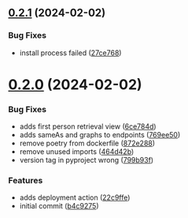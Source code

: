 ## [0.2.1](https://github.com/acdh-oeaw/semantic-kraus-api/compare/v0.2.0...v0.2.1) (2024-02-02)


### Bug Fixes

* install process failed ([27ce768](https://github.com/acdh-oeaw/semantic-kraus-api/commit/27ce768aafeae5587d8a1b6c41617558b75e983c))



# [0.2.0](https://github.com/acdh-oeaw/semantic-kraus-api/compare/b4c92756b9f13c2b151507110ecae8cb611d3076...v0.2.0) (2024-02-02)


### Bug Fixes

* adds first person retrieval view ([6ce784d](https://github.com/acdh-oeaw/semantic-kraus-api/commit/6ce784da3e82389344c37ae8eab53fe0794857d7))
* adds sameAs and graphs to endpoints ([769ee50](https://github.com/acdh-oeaw/semantic-kraus-api/commit/769ee502206ad0b0b206eaa71b50b3a662744578))
* remove poetry from dockerfile ([872e288](https://github.com/acdh-oeaw/semantic-kraus-api/commit/872e288e146edadb47a8300313ef9855bc840a48))
* remove unused imports ([464d42b](https://github.com/acdh-oeaw/semantic-kraus-api/commit/464d42b49792e5da28cf4b2ad7eb18eb48a2a731))
* version tag in pyproject wrong ([799b93f](https://github.com/acdh-oeaw/semantic-kraus-api/commit/799b93f9abc733909465b06c823fe6ff2c06ba60))


### Features

* adds deployment action ([22c9ffe](https://github.com/acdh-oeaw/semantic-kraus-api/commit/22c9ffe756eeae889db9b85e3b2491e9d973c594))
* initial commit ([b4c9275](https://github.com/acdh-oeaw/semantic-kraus-api/commit/b4c92756b9f13c2b151507110ecae8cb611d3076))



